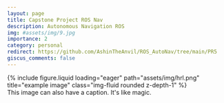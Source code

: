 ```yaml
---
layout: page
title: Capstone Project ROS Nav 
description: Autonomous Navigation ROS
img: #assets/img/9.jpg
importance: 2
category: personal
redirect: https://github.com/AshinTheAnvil/ROS_AutoNav/tree/main/PR5
giscus_comments: false
---
```




<div class="row">
    <div class="col-sm mt-3 mt-md-0">
        {% include figure.liquid loading="eager" path="assets/img/hrl.png" title="example image" class="img-fluid rounded z-depth-1" %}
    </div>
</div>
<div class="caption">
    This image can also have a caption. It's like magic.
</div>

